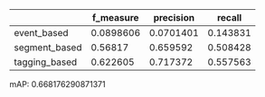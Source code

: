 |               |   f_measure |   precision |   recall |
|---------------|-------------|-------------|----------|
| event_based   |   0.0898606 |   0.0701401 | 0.143831 |
| segment_based |   0.56817   |   0.659592  | 0.508428 |
| tagging_based |   0.622605  |   0.717372  | 0.557563 |
mAP: 0.668176290871371
